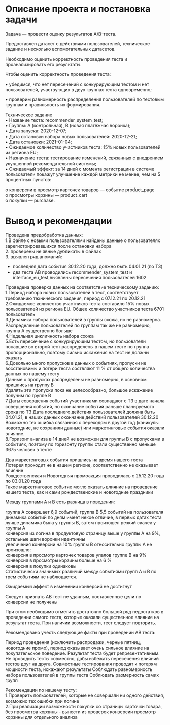 # Описание проекта и постановка задачи
Задача — провести оценку результатов A/B-теста.

Предоставлен датасет с действиями пользователей, техническое задание и несколько вспомогательных датасетов.

Необходимо оценить корректность проведения теста и проанализировать его результаты.

Чтобы оценить корректность проведения теста:

• убедимся, что нет пересечений с конкурирующим тестом и нет пользователей, участвующих в двух группах теста одновременно;

• проверим равномерность распределения пользователей по тестовым группам и правильность их формирования.

Техническое задание  
 • Название теста: recommender_system_test;  
 • Группы: А (контрольная), B (новая платёжная воронка);  
 • Дата запуска: 2020-12-07;  
 • Дата остановки набора новых пользователей: 2020-12-21;  
 • Дата остановки: 2021-01-04;  
 • Ожидаемое количество участников теста: 15% новых пользователей из региона EU;  
 • Назначение теста: тестирование изменений, связанных с внедрением улучшенной рекомендательной системы;  
 • Ожидаемый эффект: за 14 дней с момента регистрации в системе пользователи покажут улучшение каждой метрики не   менее, чем на 5 процентных пунктов:  

o    конверсии в просмотр карточек товаров — событие product_page  
o    просмотры корзины — product_cart  
o    покупки — purchase.  
# Вывод и рекомендации
Проведена предобработка данных:  
 1.В файле с новыми пользователями найдены данные о пользователях зарегистрировавшихся после остановки набора  
 2. проверены не явные дубликаты в файлах  
 3. выявлен ряд аномалий:  
 - последняя дата события 30.12.20 года, должно быть 04.01.21 (по ТЗ)  
 - два теста АВ проводились recommender_system_test и interface_eu_test,выявлены пересечения пользователей 1602  

Проведена проверка данных на соответствие техническому заданию:  
 1.Период набора новых пользователей в тест, соответствует требованию технического задания, период с 07.12.21 по 20.12.21  
 2.Ожидаемое количество участников теста составило 15% новых пользователей из региона EU. Общее количество участников теста 6701 пользователь  
 3.Динамика набора пользователей в группы схожа, но не равномерна.  
 Распределение пользователей по группам так же не равномерно, группа А существенно больше   
 4.Недельная цикличность набора схожа  
 5.Есть пересечение с конкурирующим тестом, но пользователи попавшие во второй тест распределены в нашем тесте по группа пропорционально, поэтому сильно искажения на тест не должны оказать  
 6.Довольно много пропусков в данных о событиях, пропуски не восстановимы и потери теста соствляют 11 % от общего количества данных по нашему тесту  
 Данные о пропусках распределены не равномерно, в основном пришлись на группу В  
 Удалять эти пропуски пока не целесообразно, большое искажение получим по группе В  
 7.Даты совершения событий участниками совпадают с ТЗ в дате начала совершения событий, но окончание событий раньше планируемого срока по ТЗ Дата последнего действия пользователей должна быть 04.01.21, в наших данных окончание действий пользователей 30.12.20  
 Возможно тех ошибка связанная с переходом в другой год (каникулы новогодние, не сохранили данные) или маркетинговые события оказали влияние.  
 8.Горизонт анализа в 14 дней не возможен для группы В с пропусками в событиях, поэтому по горизонту группы стали существенно меньше 3675 человек в тесте  

Два маркетенговых события пришлись на время нашего теста  
Лотерея проходит не в нашем регионе, соответственно не оказывает влияние  
Рождественская и Новогодняя промоакция проводилась с 25.12.20 года по 03.01.20 года  
Такое маркетинговое событие могло оказать влияние на проведение нашего теста, как и сами рождественские и новогодние праздники  

Между группами А и В есть разница в поведении:  

группа А совершает 6,9 событий, группа В 5,5 событий на пользователя  
динамика событий по дням имеет некое отличие, в первых датах теста лучше динамика была у группы В, затем произошел резкий скачек у группы А  
конверсия из логина в продуктовую страницу выше у группы А на 9%, остальные шаги воронки идентичны  
увеличения конверсии на 10% группы В относительно группы А не произошло:  
конверсия в просмотр карточек товаров упалов группе В на 9%  
конверсия в просмотры корзины больше на 6 %  
конверсия в покупки одинаковы  
Статистически значимых различий между событиями групп А и В по трем событиям не наблюдается.  

Ожидаемый эффект в изменении конверсий не достигнут

Следует признать АВ тест не удачным, поставленные цели по конверсии не получены

При этом необходимо отметить достаточно большой ряд недостатков в проведении самого теста, которые оказали существенное влияние на результат теста. При наличии возможности, тест следует повторить.

Рекомендовано учесть следующие факты при проведении АВ теста:  

Период проведения (исключить распродажи, черные пятниц, новогодние промо), период оказывает очень сильное влияние на покупательское поведение. Результат теста будет репрезентативным.
Не проводить тесты совместно, дабы избежать пересечения влияний тестов друг на друга. Совместные тестирования проводят к потерям мощности теста, искажают результаты
Соблюдать равномерность набора пользователей в группы теста
Соблюдать размерность самих групп  
 
 Рекомендации по нашему тесту:  
 1.Проверить пользователей, которые не совершали ни одного действия, возможно тех ошибки при логине  
 2.При реализации возможности покупки со страницы карточки товара, без просмотра корзины - вынести из проверок конверсии просмотр корзины для отдельного анализа  
